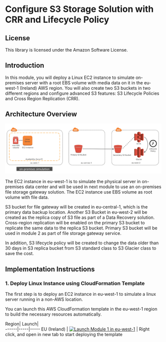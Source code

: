 # Configure S3 Storage Solution with CRR and Lifecycle Policy

## License

This library is licensed under the Amazon Software License.

## Introduction

In this module, you will deploy a Linux EC2 instance to simulate on-premises server with a root EBS volume with media data on it in the eu-west-1 (Ireland) AWS region. You will also create two S3 buckets in two different regions and configure advanced S3 features: S3 Lifecycle Policies and Cross Region Replication (CRR).

## Architecture Overview

![scenario 2 diagram 2](images/scenario-2-diagram-2.png)

The EC2 instance in eu-west-1 is to simulate the physical server in on-premises data center and will be used in next module to use an on-premises file storage gateway solution.  The EC2 instance use EBS volume as root volume with file data. 

S3 bucket for file gateway will be created in eu-central-1, which is the primary data backup location. Another S3 Bucket in eu-west-2 will be created as the replica copy of S3 file as part of a Data Recovery solution.  Cross-region replication will be enabled on the primary S3 bucket to replicate the same data to the replica S3 bucket.  Primary S3 bucket will be used in module 2 as part of file storage gateway service. 

In addition, S3 lifecycle policy will be created to change the data older than 30 days in S3 replica bucket from S3 standard class to S3 Glacier class to save the cost.   

## Implementation Instructions

### 1.	Deploy Linux Instance using CloudFormation Template

The first step is to deploy an EC2 instance in eu-west-1 to simulate a linux server running in a non-AWS location.

You can launch this AWS CloudFormation template in the eu-west-1 region to build the necessary resources automatically.

Region| Launch|  
------|-----|-----
EU (Ireland) | [![Launch Module 1 in eu-west-1](http://docs.aws.amazon.com/AWSCloudFormation/latest/UserGuide/images/cloudformation-launch-stack-button.png)](https://console.aws.amazon.com/cloudformation/home?region=eu-west-1#/stacks/new?stackName=hybrid-scenario-2-module-1&templateURL=https://s3-us-west-2.amazonaws.com/hybrid-storage-workshop/scenario2-step1-deploy-linux1-(eu-west-1).json) | Right click, and open in new tab to start deploying the template


